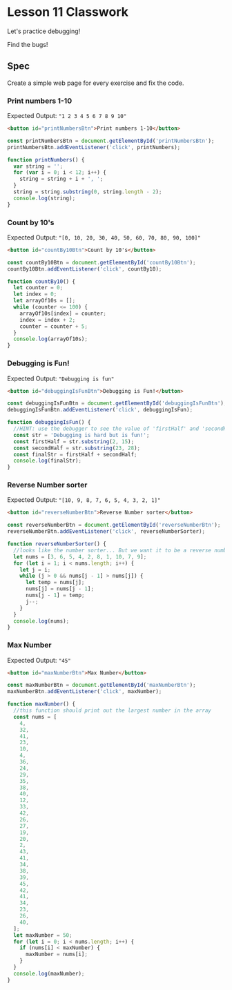 # Lesson 11 Classwork

Let's practice debugging!

Find the bugs!

## Spec

Create a simple web page for every exercise and fix the code.

### Print numbers 1-10

Expected Output: `"1 2 3 4 5 6 7 8 9 10"`

```html
<button id="printNumbersBtn">Print numbers 1-10</button>
```

```js
const printNumbersBtn = document.getElementById('printNumbersBtn');
printNumbersBtn.addEventListener('click', printNumbers);

function printNumbers() {
  var string = '';
  for (var i = 0; i < 12; i++) {
    string = string + i + ', ';
  }
  string = string.substring(0, string.length - 2);
  console.log(string);
}
```

### Count by 10's

Expected Output: `"[0, 10, 20, 30, 40, 50, 60, 70, 80, 90, 100]"`

```html
<button id="countBy10Btn">Count by 10's</button>
```

```js
const countBy10Btn = document.getElementById('countBy10Btn');
countBy10Btn.addEventListener('click', countBy10);

function countBy10() {
  let counter = 0;
  let index = 0;
  let arrayOf10s = [];
  while (counter <= 100) {
    arrayOf10s[index] = counter;
    index = index + 2;
    counter = counter + 5;
  }
  console.log(arrayOf10s);
}
```

### Debugging is Fun!

Expected Output: `"Debugging is fun"`

```html
<button id="debuggingIsFunBtn">Debugging is Fun!</button>
```

```js
const debuggingIsFunBtn = document.getElementById('debuggingIsFunBtn');
debuggingIsFunBtn.addEventListener('click', debuggingIsFun);

function debuggingIsFun() {
  //HINT: use the debugger to see the value of 'firstHalf' and 'secondHalf'
  const str = 'Debugging is hard but is fun!';
  const firstHalf = str.substring(2, 15);
  const secondHalf = str.substring(23, 28);
  const finalStr = firstHalf + secondHalf;
  console.log(finalStr);
}
```

### Reverse Number sorter

Expected Output: `"[10, 9, 8, 7, 6, 5, 4, 3, 2, 1]"`

```html
<button id="reverseNumberBtn">Reverse Number sorter</button>
```

```js
const reverseNumberBtn = document.getElementById('reverseNumberBtn');
reverseNumberBtn.addEventListener('click', reverseNumberSorter);

function reverseNumberSorter() {
  //looks like the number sorter... But we want it to be a reverse number sorter
  let nums = [3, 6, 5, 4, 2, 8, 1, 10, 7, 9];
  for (let i = 1; i < nums.length; i++) {
    let j = i;
    while (j > 0 && nums[j - 1] > nums[j]) {
      let temp = nums[j];
      nums[j] = nums[j - 1];
      nums[j - 1] = temp;
      j--;
    }
  }
  console.log(nums);
}
```

### Max Number

Expected Output: `"45"`

```html
<button id="maxNumberBtn">Max Number</button>
```

```js
const maxNumberBtn = document.getElementById('maxNumberBtn');
maxNumberBtn.addEventListener('click', maxNumber);

function maxNumber() {
  //this function should print out the largest number in the array
  const nums = [
    4,
    32,
    41,
    23,
    10,
    4,
    36,
    24,
    29,
    35,
    38,
    40,
    12,
    33,
    42,
    26,
    27,
    19,
    20,
    2,
    43,
    41,
    34,
    38,
    39,
    45,
    42,
    41,
    34,
    23,
    26,
    40,
  ];
  let maxNumber = 50;
  for (let i = 0; i < nums.length; i++) {
    if (nums[i] < maxNumber) {
      maxNumber = nums[i];
    }
  }
  console.log(maxNumber);
}
```
